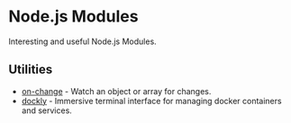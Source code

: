 # Node.js Modules

Interesting and useful Node.js Modules.

## Utilities

* [on-change](https://github.com/sindresorhus/on-change) - Watch an object or array for changes.
* [dockly](https://github.com/lirantal/dockly) - Immersive terminal interface for managing docker containers and services.
